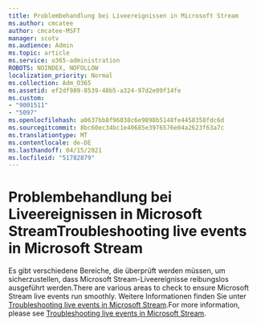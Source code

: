 ```yaml
---
title: Problembehandlung bei Liveereignissen in Microsoft Stream
ms.author: cmcatee
author: cmcatee-MSFT
manager: scotv
ms.audience: Admin
ms.topic: article
ms.service: o365-administration
ROBOTS: NOINDEX, NOFOLLOW
localization_priority: Normal
ms.collection: Adm_O365
ms.assetid: ef2df989-8539-48b5-a324-97d2e09f14fe
ms.custom:
- "9001511"
- "5097"
ms.openlocfilehash: a0637bb8f96038c6e9898b5148fe4458358fdc6d
ms.sourcegitcommit: 8bc60ec34bc1e40685e3976576e04a2623f63a7c
ms.translationtype: MT
ms.contentlocale: de-DE
ms.lasthandoff: 04/15/2021
ms.locfileid: "51782879"
---
```

# <a name="troubleshooting-live-events-in-microsoft-stream"></a><span data-ttu-id="41013-102">Problembehandlung bei Liveereignissen in Microsoft Stream</span><span class="sxs-lookup"><span data-stu-id="41013-102">Troubleshooting live events in Microsoft Stream</span></span>

<span data-ttu-id="41013-103">Es gibt verschiedene Bereiche, die überprüft werden müssen, um sicherzustellen, dass Microsoft Stream-Liveereignisse reibungslos ausgeführt werden.</span><span class="sxs-lookup"><span data-stu-id="41013-103">There are various areas to check to ensure Microsoft Stream live events run smoothly.</span></span> <span data-ttu-id="41013-104">Weitere Informationen finden Sie unter [Troubleshooting live events in Microsoft Stream](https://docs.microsoft.com/stream/live-event-troubleshooting).</span><span class="sxs-lookup"><span data-stu-id="41013-104">For more information, please see [Troubleshooting live events in Microsoft Stream](https://docs.microsoft.com/stream/live-event-troubleshooting).</span></span>
